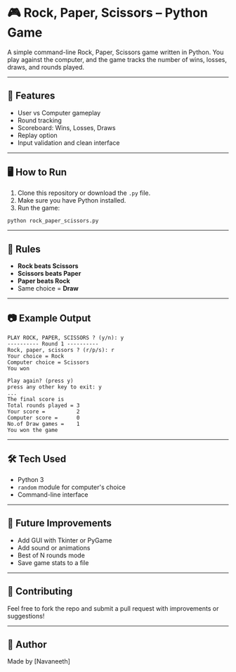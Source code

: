# 🎮 Rock, Paper, Scissors – Python Game

A simple command-line Rock, Paper, Scissors game written in Python. You play against the computer, and the game tracks the number of wins, losses, draws, and rounds played.

---

## 📌 Features

- User vs Computer gameplay
- Round tracking
- Scoreboard: Wins, Losses, Draws
- Replay option
- Input validation and clean interface

---

## 🖥️ How to Run

1. Clone this repository or download the `.py` file.
2. Make sure you have Python installed.
3. Run the game:

```bash
python rock_paper_scissors.py
```

---

## 🧠 Rules

- **Rock beats Scissors**
- **Scissors beats Paper**
- **Paper beats Rock**
- Same choice = **Draw**

---

## 📷 Example Output

```text
PLAY ROCK, PAPER, SCISSORS ? (y/n): y
---------- Round 1 ----------
Rock, paper, scissors ? (r/p/s): r
Your choice = Rock
Computer choice = Scissors
You won

Play again? (press y) 
press any other key to exit: y
...
The final score is
Total rounds played = 3
Your score =          2
Computer score =      0
No.of Draw games =    1
You won the game
```

---

## 🛠 Tech Used

- Python 3
- `random` module for computer's choice
- Command-line interface

---

## 🚀 Future Improvements

- Add GUI with Tkinter or PyGame
- Add sound or animations
- Best of N rounds mode
- Save game stats to a file

---

## 🤝 Contributing

Feel free to fork the repo and submit a pull request with improvements or suggestions!

---

## 👤 Author

Made by [Navaneeth]
